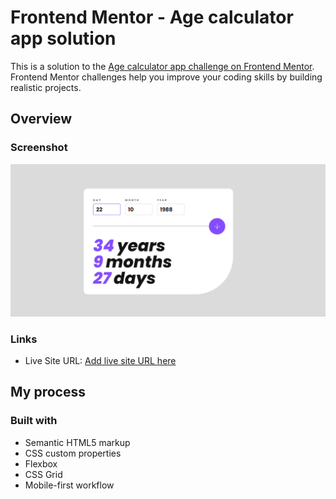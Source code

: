 # Frontend Mentor - Age calculator app solution

This is a solution to the [Age calculator app challenge on Frontend Mentor](https://www.frontendmentor.io/challenges/age-calculator-app-dF9DFFpj-Q). Frontend Mentor challenges help you improve your coding skills by building realistic projects. 

## Overview

### Screenshot

![](./assets/images/Captura.png)


### Links

- Live Site URL: [Add live site URL here](https://guido2288.github.io/ageCalculator/)

## My process

### Built with

- Semantic HTML5 markup
- CSS custom properties
- Flexbox
- CSS Grid
- Mobile-first workflow
